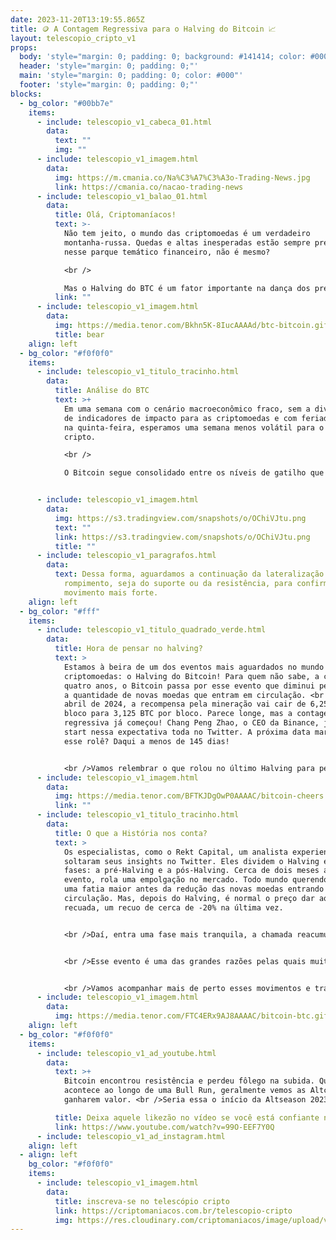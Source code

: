 ```yaml
---
date: 2023-11-20T13:19:55.865Z
title: 🪙 A Contagem Regressiva para o Halving do Bitcoin 📈
layout: telescopio_cripto_v1
props:
  body: 'style="margin: 0; padding: 0; background: #141414; color: #000"'
  header: 'style="margin: 0; padding: 0;"'
  main: 'style="margin: 0; padding: 0; color: #000"'
  footer: 'style="margin: 0; padding: 0;"'
blocks:
  - bg_color: "#00bb7e"
    items:
      - include: telescopio_v1_cabeca_01.html
        data:
          text: ""
          img: ""
      - include: telescopio_v1_imagem.html
        data:
          img: https://m.cmania.co/Na%C3%A7%C3%A3o-Trading-News.jpg
          link: https://cmania.co/nacao-trading-news
      - include: telescopio_v1_balao_01.html
        data:
          title: Olá, Criptomaníacos!
          text: >-
            Não tem jeito, o mundo das criptomoedas é um verdadeiro
            montanha-russa. Quedas e altas inesperadas estão sempre presentes
            nesse parque temático financeiro, não é mesmo?

            <br />

            Mas o Halving do BTC é um fator importante na dança dos preços, e hoje vamos falar mais sobre ele.
          link: ""
      - include: telescopio_v1_imagem.html
        data:
          img: https://media.tenor.com/Bkhn5K-8IucAAAAd/btc-bitcoin.gif
          title: bear
    align: left
  - bg_color: "#f0f0f0"
    items:
      - include: telescopio_v1_titulo_tracinho.html
        data:
          title: Análise do BTC
          text: >+
            Em uma semana com o cenário macroeconômico fraco, sem a divulgação
            de indicadores de impacto para as criptomoedas e com feriado nos EUA
            na quinta-feira, esperamos uma semana menos volátil para o mercado
            cripto. 

            <br />

            O Bitcoin segue consolidado entre os níveis de gatilho que estamos monitorando desde a última semana, com resistência em $37.950 e suporte em $35.500.


      - include: telescopio_v1_imagem.html
        data:
          img: https://s3.tradingview.com/snapshots/o/OChiVJtu.png
          text: ""
          link: https://s3.tradingview.com/snapshots/o/OChiVJtu.png
          title: ""
      - include: telescopio_v1_paragrafos.html
        data:
          text: Dessa forma, aguardamos a continuação da lateralização até que ocorra um
            rompimento, seja do suporte ou da resistência, para confirmar um
            movimento mais forte.
    align: left
  - bg_color: "#fff"
    items:
      - include: telescopio_v1_titulo_quadrado_verde.html
        data:
          title: Hora de pensar no halving?
          text: >
            Estamos à beira de um dos eventos mais aguardados no mundo das
            criptomoedas: o Halving do Bitcoin! Para quem não sabe, a cada
            quatro anos, o Bitcoin passa por esse evento que diminui pela metade
            a quantidade de novas moedas que entram em circulação. <br />Em
            abril de 2024, a recompensa pela mineração vai cair de 6,25 BTC por
            bloco para 3,125 BTC por bloco. Parece longe, mas a contagem
            regressiva já começou! Chang Peng Zhao, o CEO da Binance, já deu o
            start nessa expectativa toda no Twitter. A próxima data marcada para
            esse rolê? Daqui a menos de 145 dias!


            <br />Vamos relembrar o que rolou no último Halving para pegarmos a vibe: Lá em 2020, o preço do Bitcoin estava numa média de menos de $10.000 antes desse evento. <br />Mas, à medida que o Halving se aproximava, o preço começou a subir e chegou a ultrapassar os $17.000. Depois do Halving, o que se viu foi uma verdadeira montanha-russa! O preço do BTC voou para além de $69.000, fazendo os olhos dos entusiastas brilharem.
      - include: telescopio_v1_imagem.html
        data:
          img: https://media.tenor.com/BFTKJDgOwP0AAAAC/bitcoin-cheers.gif
          link: ""
      - include: telescopio_v1_titulo_tracinho.html
        data:
          title: O que a História nos conta?
          text: >
            Os especialistas, como o Rekt Capital, um analista experiente, já
            soltaram seus insights no Twitter. Eles dividem o Halving em duas
            fases: a pré-Halving e a pós-Halving. Cerca de dois meses antes do
            evento, rola uma empolgação no mercado. Todo mundo querendo garantir
            uma fatia maior antes da redução das novas moedas entrando em
            circulação. Mas, depois do Halving, é normal o preço dar aquela
            recuada, um recuo de cerca de -20% na última vez.


            <br />Daí, entra uma fase mais tranquila, a chamada reacumulação. É um momento em que o pessoal fica mais na expectativa. Afinal, os resultados não são tão imediatos quanto o esperado. <br />Mas é a calmaria antes da tempestade! É nessa fase que o Bitcoin se prepara para uma escalada louca e, geralmente, alcança novas máximas históricas! 📉🚀


            <br />Esse evento é uma das grandes razões pelas quais muitos olham para o Bitcoin com uma esperança brilhante nos olhos. Afinal, a redução na quantidade de moedas em circulação tende a aumentar o seu valor de mercado. <br />E não é só isso! A entrada da BlackRock’s iShares e outras empresas gigantes no mercado de ETFs de Bitcoin também sinaliza um amadurecimento desse universo para investidores mais tradicionais. Isso significa que mais pessoas podem investir em Bitcoin sem necessariamente ter que comprar diretamente a criptomoeda.


            <br />Vamos acompanhar mais de perto esses movimentos e trazer tudo fresquinho na próxima edição do Telescópio. Fique ligado para mais insights e novidades do mundo cripto!
      - include: telescopio_v1_imagem.html
        data:
          img: https://media.tenor.com/FTC4ERx9AJ8AAAAC/bitcoin-btc.gif
    align: left
  - bg_color: "#f0f0f0"
    items:
      - include: telescopio_v1_ad_youtube.html
        data:
          text: >+
            Bitcoin encontrou resistência e perdeu fôlego na subida. Quando isso
            acontece ao longo de uma Bull Run, geralmente vemos as Altcoins
            ganharem valor. <br />Seria essa o início da Altseason 2023?

          title: Deixa aquele likezão no vídeo se você está confiante no BTC!
          link: https://www.youtube.com/watch?v=99O-EEF7Y0Q
      - include: telescopio_v1_ad_instagram.html
    align: left
  - align: left
    bg_color: "#f0f0f0"
    items:
      - include: telescopio_v1_imagem.html
        data:
          title: inscreva-se no telescópio cripto
          link: https://criptomaniacos.com.br/telescopio-cripto
          img: https://res.cloudinary.com/criptomaniacos/image/upload/v1662133224/telescopio/inscreva-se-telescopio.png
---
```

